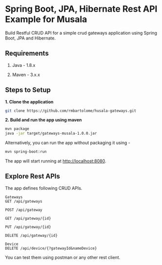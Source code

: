 # Spring Boot, JPA, Hibernate Rest API Example for Musala

Build Restful CRUD API for a simple crud gateways application using Spring Boot, JPA and Hibernate.

## Requirements

1. Java - 1.8.x

2. Maven - 3.x.x

## Steps to Setup

**1. Clone the application**

```bash
git clone https://github.com/rmbartolome/husala-gateways.git
```
**2. Build and run the app using maven**

```bash
mvn package
java -jar target/gateways-musala-1.0.0.jar
```

Alternatively, you can run the app without packaging it using -

```bash
mvn spring-boot:run
```

The app will start running at <http://localhost:8080>.

## Explore Rest APIs

The app defines following CRUD APIs.

    Gateways
    GET /api/gateways
    
    POST /api/gateway
    
    GET /api/gateway/{id}
    
    PUT /api/gateway/{id}
    
    DELETE /api/gateway/{id}
    
    Device
    DELETE /api/device/{?gatewayId&nameDevice}

You can test them using postman or any other rest client.

